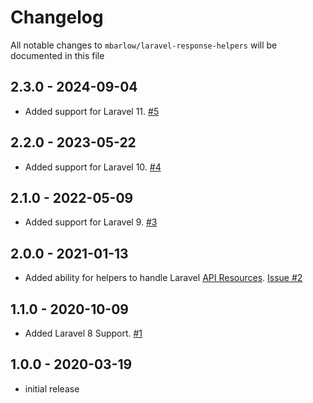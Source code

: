 # Changelog

All notable changes to `mbarlow/laravel-response-helpers` will be documented in this file

## 2.3.0 - 2024-09-04

- Added support for Laravel 11. [#5](https://github.com/mikebarlow/laravel-response-helpers/pull/5)

## 2.2.0 - 2023-05-22

- Added support for Laravel 10. [#4](https://github.com/mikebarlow/laravel-response-helpers/pull/4)

## 2.1.0 - 2022-05-09

- Added support for Laravel 9. [#3](https://github.com/mikebarlow/laravel-response-helpers/pull/3)

## 2.0.0 - 2021-01-13

- Added ability for helpers to handle Laravel [API Resources](https://laravel.com/docs/8.x/eloquent-resources). [Issue #2](https://github.com/mikebarlow/laravel-response-helpers/issues/2)

## 1.1.0 - 2020-10-09

- Added Laravel 8 Support. [#1](https://github.com/mikebarlow/laravel-response-helpers/pull/1)

## 1.0.0 - 2020-03-19

- initial release
